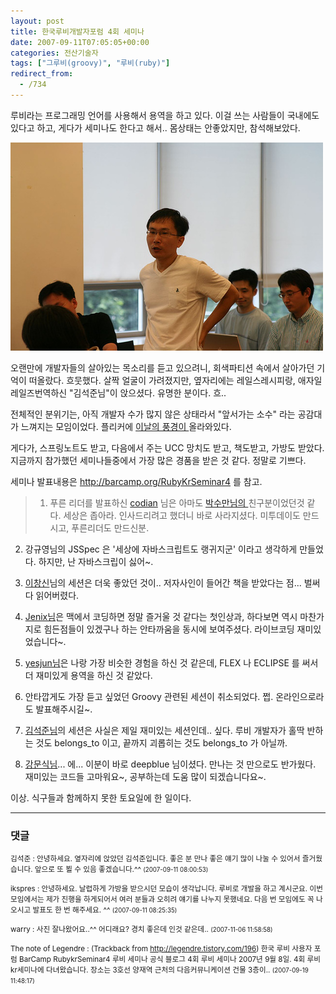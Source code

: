 ```yaml
---
layout: post
title: 한국루비개발자포럼 4회 세미나
date: 2007-09-11T07:05:05+00:00
categories: 전산기술자
tags: ["그루비(groovy)", "루비(ruby)"]
redirect_from:
  - /734
---
```


루비라는 프로그래밍 언어를 사용해서 용역을 하고 있다. 이걸 쓰는 사람들이 국내에도 있다고 하고, 게다가 세미나도 한다고 해서.. 몸상태는 안좋았지만, 참석해보았다.

![ ](/assets/media/uploads_1_ik0.jpg)

오랜만에 개발자들의 살아있는 목소리를 듣고 있으려니, 회색파티션 속에서 살아가던 기억이 떠올랐다. 흐뭇했다. 살짝 얼굴이 가려졌지만, 옆자리에는 레일스레시피랑, 애자일레일즈번역하신 "김석준님"이 앉으셨다. 유명한 분이다. 흐..

전체적인 분위기는, 아직 개발자 수가 많지 않은 상태라서 "앞서가는 소수" 라는 공감대가 느껴지는 모임이었다. 플리커에 <a href="http://www.flickr.com/photos/46272317@N00/sets/72157601923003188/" target="_blank">이날의 풍경이 </a>올라와있다.

게다가, 스프링노트도 받고, 다음에서 주는 UCC 망치도 받고, 책도받고, 가방도 받았다. 지금까지 참가했던 세미나들중에서 가장 많은 경품을 받은 것 같다. 정말로 기쁘다.

세미나 발표내용은 <a href="http://barcamp.org/RubyKrSeminar4" target="_blank">http://barcamp.org/RubyKrSeminar4</a> 를 참고.

> 1. 푸른 리더를 발표하신 <a href="http://me2day.net/codian" target="_blank">codian</a> 님은 아마도 <a href="http://sumanpark.com/blog" target="_blank">박수만님의 </a>친구분이었던것 같다. 세상은 좁아라. 인사드리려고 했더니 바로 사라지셨다. 미투데이도 만드시고, 푸른리더도 만드신분.

2. 강규영님의 JSSpec 은 '세상에 자바스크립트도 랭귀지군' 이라고 생각하게 만들었다. 하지만, 난 자바스크립이 싫어~.

3. <a href="http://www.iasandcb.pe.kr/blog2/" target="_blank">이창신</a>님의 세션은 더욱 좋았던 것이.. 저자사인이 들어간 책을 받았다는 점... 벌써 다 읽어버렸다.

4. <a href="http://jinhyung.org/" target="_blank">Jenix님</a>은 맥에서 코딩하면 정말 즐거울 것 같다는 첫인상과, 하다보면 역시 마찬가지로 힘든점들이 있겠구나 하는 안타까움을 동시에 보여주셨다. 라이브코딩 재미있었습니다~.

5. <a href="http://web.mac.com/yesjun/%EC%82%AC%EC%9D%B4%ED%8A%B8/Blog/%EA%B2%8C%EC%8B%9C%EB%AC%BC/2007/9/9_Rails%E1%84%8B%E1%85%B4_REST_%E1%84%89%E1%85%A5%E1%84%87%E1%85%B5%E1%84%89%E1%85%B3.html" target="_blank">yesjun님</a>은 나랑 가장 비슷한 경험을 하신 것 같은데, FLEX 나 ECLIPSE 를 써서 더 재미있게 용역을 하신 것 같았다.

6. 안타깝게도 가장 듣고 싶었던 Groovy 관련된 세션이 취소되었다. 쩝. 온라인으로라도 발표해주시길~.

7. <a href="http://thinkr.egloos.com/1464312" target="_blank">김석준님</a>의 세션은 사실은 제일 재미있는 세션인데.. 싶다. 루비 개발자가 홀딱 반하는 것도 belongs_to 이고, 끝까지 괴롭히는 것도 belongs_to 가 아닐까.

8. <a href="http://myruby.net/pages/461179" target="_blank">강문식님</a>... 에... 이분이 바로 deepblue 님이셨다. 만나는 것 만으로도 반가웠다. 재미있는 코드들 고마워요~, 공부하는데 도움 많이 되겠습니다요~.

이상. 식구들과 함께하지 못한 토요일에 한 일이다.



* * *

### 댓글



<!--- cmt:1111 --->
<!--- mail: --->
<!--- parent:0 --->

<small class=comment>김석준 : 안녕하세요. 옆자리에 앉았던 김석준입니다. 좋은 분 만나 좋은 얘기 많이 나눌 수 있어서 즐거웠습니다. 앞으로 또 뵐 수 있음 좋겠습니다.^^ <small>(2007-09-11 08:00:53)</small></small>


<!--- cmt:1112 --->
<!--- mail: --->
<!--- parent:0 --->

<small class=comment>ikspres : 안녕하세요. 날렵하게 가방을 받으시던 모습이 생각납니다. 루비로 개발을 하고 계시군요. 이번 모임에서는 제가 진행을 하게되어서 여러 분들과 오히려 얘기를 나누지 못했네요. 다음 번 모임에도 꼭 나오시고 발표도 한 번 해주세요. ^^ <small>(2007-09-11 08:25:35)</small></small>


<!--- cmt:1113 --->
<!--- mail: --->
<!--- parent:0 --->

<small class=comment>warry : 사진 잘나왔어요..^^ 어디래요? 경치 좋은데 인것 같은데.. <small>(2007-11-06 11:58:58)</small></small>


<!--- cmt:1114 --->
<!--- mail: --->
<!--- parent:0 --->

<small class=comment>The note of Legendre : <!-- ping:1114 ---> (Trackback from <a href='http://legendre.tistory.com/196'>http://legendre.tistory.com/196</a>) 한국 루비 사용자 포럼 BarCamp RubykrSeminar4 루비 세미나 공식 블로그 4회 루비 세미나 2007년 9월 8일. 4회 루비kr세미나에 다녀왔습니다. 장소는 3호선 양재역 근처의 다음커뮤니케이션 건물 3층이.. <small>(2007-09-19 11:48:17)</small></small>

